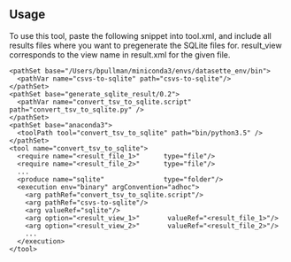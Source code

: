 ## Usage

To use this tool, paste the following snippet into tool.xml, and include all results files where you want to pregenerate the SQLite files for.  result_view corresponds to the view name in result.xml for the given file.

```
<pathSet base="/Users/bpullman/miniconda3/envs/datasette_env/bin">
  <pathVar name="csvs-to-sqlite" path="csvs-to-sqlite"/>
</pathSet>
<pathSet base="generate_sqlite_result/0.2">
  <pathVar name="convert_tsv_to_sqlite.script" path="convert_tsv_to_sqlite.py" />
</pathSet>
<pathSet base="anaconda3">
  <toolPath tool="convert_tsv_to_sqlite" path="bin/python3.5" />
</pathSet>
<tool name="convert_tsv_to_sqlite">
  <require name="<result_file_1>"      type="file"/>
  <require name="<result_file_2>"      type="file"/>
  ...
  <produce name="sqlite"               type="folder"/>
  <execution env="binary" argConvention="adhoc">
    <arg pathRef="convert_tsv_to_sqlite.script"/>
    <arg pathRef="csvs-to-sqlite"/>
    <arg valueRef="sqlite"/>
    <arg option="<result_view_1>"       valueRef="<result_file_1>"/>
    <arg option="<result_view_2>"       valueRef="<result_file_2>"/>
    ...
  </execution>
</tool>
```

